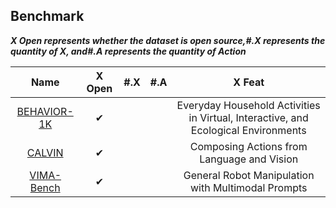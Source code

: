 ## Benchmark

***X  Open represents whether the dataset is open source,#.X represents the quantity of X, and#.A represents the quantity of Action***



|                        Name                         |  X Open  | #.X  | #.A  |                            X Feat                            |
| :-------------------------------------------------: | :------: | :--: | :--: | :----------------------------------------------------------: |
|    [BEHAVIOR-1K](https://behavior.stanford.edu/)    | &#x2714; |      |      | Everyday Household Activities in Virtual, Interactive, and Ecological Environments |
|     [CALVIN](http://calvin.cs.uni-freiburg.de/)     | &#x2714; |      |      |          Composing Actions from Language and Vision          |
| [VIMA-Bench](https://github.com/vimalabs/VimaBench) | &#x2714; |      |      |      General Robot Manipulation with Multimodal Prompts      |


